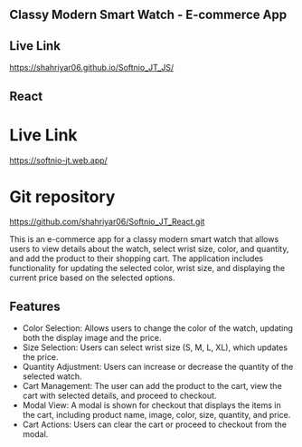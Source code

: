 ## Classy Modern Smart Watch - E-commerce App

## Live Link
https://shahriyar06.github.io/Softnio_JT_JS/

## React

# Live Link
https://softnio-jt.web.app/
# Git repository
https://github.com/shahriyar06/Softnio_JT_React.git


This is an e-commerce app for a classy modern smart watch that allows users to view details about the watch, select wrist size, color, and quantity, and add the product to their shopping cart. The application includes functionality for updating the selected color, wrist size, and displaying the current price based on the selected options.

## Features
- Color Selection: Allows users to change the color of the watch, updating both the display image and the price.
- Size Selection: Users can select wrist size (S, M, L, XL), which updates the price.
- Quantity Adjustment: Users can increase or decrease the quantity of the selected watch.
- Cart Management: The user can add the product to the cart, view the cart with selected details, and proceed to checkout.
- Modal View: A modal is shown for checkout that displays the items in the cart, including product name, image, color, size, quantity, and price.
- Cart Actions: Users can clear the cart or proceed to checkout from the modal.


